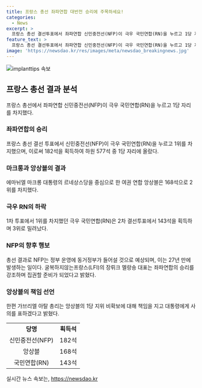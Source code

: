 ```yaml
---
title: 프랑스 총선 좌파연합 대반전 승리에 주목하세요!
categories:
  - News
excerpt: >
  프랑스 총선 결선투표에서 좌파연합 신민중전선(NFP)이 극우 국민연합(RN)을 누르고 1당 자리를 차지했다. 예상을 뒤엎고 182석을 획득한 NFP는 27년 만에 동거정부가 들어설 것으로 전망되며, 극우 집권을 막기 위해 단일화에 나선 것이 판세를 뒤집었다. NFP 소속 대표들은 좌파의 승리를 강조하며 집권 준비를 강조했고, 앙상블은 1당 지위를 확보하지 못해 총리가 사의를 표명했다. RN은 동맹에 대해 강경한 대정부 투쟁을 예고했다.
feature_text: >
  프랑스 총선 결선투표에서 좌파연합 신민중전선(NFP)이 극우 국민연합(RN)을 누르고 1당 자리를 차지했다. 예상을 뒤엎고 182석을 획득한 NFP는 27년 만에 동거정부가 들어설 것으로 전망되며, 극우 집권을 막기 위해 단일화에 나선 것이 판세를 뒤집었다. NFP 소속 대표들은 좌파의 승리를 강조하며 집권 준비를 강조했고, 앙상블은 1당 지위를 확보하지 못해 총리가 사의를 표명했다. RN은 동맹에 대해 강경한 대정부 투쟁을 예고했다.
image: 'https://newsdao.kr/res/images/meta/newsdao_breakingnews.jpg'
---
```


<p><img src="https://newsdao.kr/res/images/meta/newsdao_breakingnews.jpg" alt="implanttips 속보" /></p>

<h2 data-ke-size="size26">프랑스 총선 결과 분석</h2>

<p data-ke-size="size16">프랑스 총선에서 좌파연합 신민중전선(NFP)이 극우 국민연합(RN)을 누르고 1당 자리를 차지했다.</p>

<h3>좌파연합의 승리</h3>

<p data-ke-size="size16">프랑스 총선 결선 투표에서 신민중전선(NFP)이 극우 국민연합(RN)을 누르고 1위를 차지했으며, 이로써 182석을 획득하여 하원 577석 중 1당 자리에 올랐다.</p>

<h3>마크롱과 앙상블의 결과</h3>

<p data-ke-size="size16">에마뉘엘 마크롱 대통령의 르네상스당을 중심으로 한 여권 연합 앙상블은 168석으로 2위를 차지했다.</p>

<h3>극우 RN의 하락</h3>

<p data-ke-size="size16">1차 투표에서 1위를 차지했던 극우 국민연합(RN)은 2차 결선투표에서 143석을 획득하며 3위로 밀려났다.</p>

<h3>NFP의 향후 행보</h3>

<p data-ke-size="size16">총선 결과로 NFP는 정부 운영에 동거정부가 들어설 것으로 예상되며, 이는 27년 만에 발생하는 일이다. 굴복하지않는프랑스(LFI)의 장뤼크 멜랑숑 대표는 좌파연합의 승리를 강조하며 집권할 준비가 되었다고 밝혔다.</p>

<h3>앙상블의 책임 선언</h3>

<p data-ke-size="size16">한편 가브리엘 아탈 총리는 앙상블의 1당 지위 비확보에 대해 책임을 지고 대통령에게 사의를 표하겠다고 밝혔다.</p>

<table>
    <tr>
        <td style="text-align: center; height: 17px;"><b>당명</b></td>
        <td style="text-align: center; height: 17px;"><b>획득석</b></td>
    </tr>
    <tr>
        <td style="text-align: center; height: 17px;">신민중전선(NFP)</td>
        <td style="text-align: center; height: 17px;">182석</td>
    </tr>
    <tr>
        <td style="text-align: center; height: 17px;">앙상블</td>
        <td style="text-align: center; height: 17px;">168석</td>
    </tr>
    <tr>
        <td style="text-align: center; height: 17px;">국민연합(RN)</td>
        <td style="text-align: center; height: 17px;">143석</td>
    </tr>
</table>
실시간 뉴스 속보는, <a href="https://newsdao.kr" rel="dofollow">https://newsdao.kr</a>


